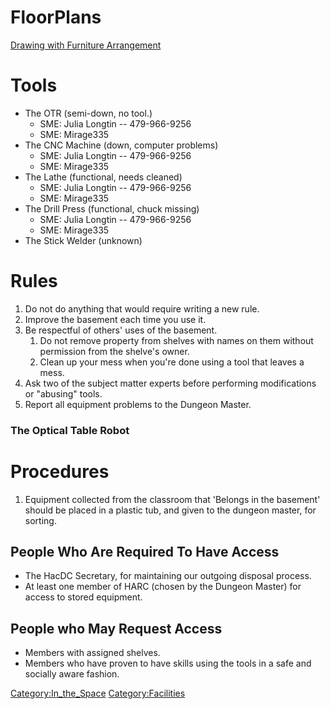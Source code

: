 # FloorPlans

[Drawing with Furniture
Arrangement](https://github.com/HacDC/FloorPlan/blob/master/_ref/render/Basement.PDF)

# Tools

-   The OTR (semi-down, no tool.)
    -   SME: Julia Longtin -- 479-966-9256
    -   SME: Mirage335
-   The CNC Machine (down, computer problems)
    -   SME: Julia Longtin -- 479-966-9256
    -   SME: Mirage335
-   The Lathe (functional, needs cleaned)
    -   SME: Julia Longtin -- 479-966-9256
    -   SME: Mirage335
-   The Drill Press (functional, chuck missing)
    -   SME: Julia Longtin -- 479-966-9256
    -   SME: Mirage335
-   The Stick Welder (unknown)

# Rules

1.  Do not do anything that would require writing a new rule.
2.  Improve the basement each time you use it.
3.  Be respectful of others' uses of the basement.
    1.  Do not remove property from shelves with names on them without
        permission from the shelve's owner.
    2.  Clean up your mess when you're done using a tool that leaves a
        mess.
4.  Ask two of the subject matter experts before performing
    modifications or "abusing" tools.
5.  Report all equipment problems to the Dungeon Master.

### The Optical Table Robot

# Procedures

1.  Equipment collected from the classroom that 'Belongs in the
    basement' should be placed in a plastic tub, and given to the
    dungeon master, for sorting.

## People Who Are Required To Have Access

-   The HacDC Secretary, for maintaining our outgoing disposal process.
-   At least one member of HARC (chosen by the Dungeon Master) for
    access to stored equipment.

## People who May Request Access

-   Members with assigned shelves.
-   Members who have proven to have skills using the tools in a safe and
    socially aware fashion.

[Category:In_the_Space](Category:In_the_Space)
[Category:Facilities](Category:Facilities)
